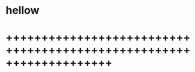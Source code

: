 # hellow



+++++++++++++++++++++++++++++++++++++++++++++++++++++++++++++++++++
===================================================================
